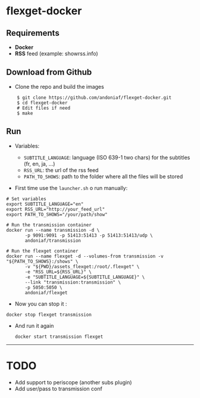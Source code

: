 flexget-docker
====

## Requirements

+ **Docker**
+ **RSS** feed (example: showrss.info)


## Download from Github

 + Clone the repo and build the images
```
	$ git clone https://github.com/andoniaf/flexget-docker.git
	$ cd flexget-docker
	# Edit files if need
	$ make
```

## Run

 + Variables:
	+ `SUBTITLE_LANGUAGE`: language (ISO 639-1 two chars) for the subtitles (fr, en, ja, ...)
	+ `RSS_URL`: the url of the rss feed
	+ `PATH_TO_SHOWS`: path to the folder where all the files will be stored


 + First time use the `launcher.sh` o run manually:

 ```
 # Set variables
 export SUBTITLE_LANGUAGE="en"                  
 export RSS_URL="http://your_feed_url"
 export PATH_TO_SHOWS="/your/path/show"  

 # Run the transmission container
 docker run --name transmission -d \
	    -p 9091:9091 -p 51413:51413 -p 51413:51413/udp \
	    andoniaf/transmission

 # Run the flexget container
docker run --name flexget -d --volumes-from transmission -v "${PATH_TO_SHOWS}:/shows" \
	    -v "${PWD}/assets_flexget:/root/.flexget" \
	    -e "RSS_URL=${RSS_URL}" \
	    -e "SUBTITLE_LANGUAGE=${SUBTITLE_LANGUAGE}" \
	    --link "transmission:transmission" \
	    -p 5050:5050 \
	    andoniaf/flexget
```

 + Now you can stop it :

  ```docker stop flexget transmission```

 + And run it again

	```docker start transmission flexget```

------------
# TODO
- Add support to periscope (another subs plugin)
- Add user/pass to transmission conf
